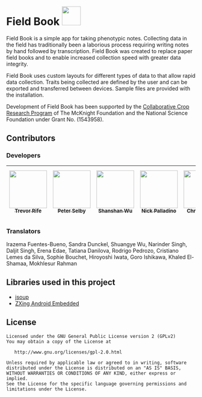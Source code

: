# Field Book <a href="https://play.google.com/store/apps/details?id=com.fieldbook.tracker"><img src="https://play.google.com/intl/en_us/badges/images/generic/en-play-badge.png" height="50"></a>

Field Book is a simple app for taking phenotypic notes. Collecting data in the field has traditionally been a laborious process requiring writing notes by hand followed by transcription. Field Book was created to replace paper field books and to enable increased collection speed with greater data integrity.

Field Book uses custom layouts for different types of data to that allow rapid data collection. Traits being collected are defined by the user and can be exported and transferred between devices. Sample files are provided with the installation.

Development of Field Book has been supported by the [Collaborative Crop Research Program][1] of The McKnight Foundation and the National Science Foundation under Grant No. (1543958).

## Contributors
### Developers
| [<img src="https://avatars3.githubusercontent.com/u/1869534?s=460&v=4" width="100px;"/><br /><sub><b>Trevor Rife</b></sub>](https://github.com/trife) | [<img src="https://avatars2.githubusercontent.com/u/32845555?s=460&v=4" width="100px;"/><br /><sub><b>Peter Selby</b></sub>](https://github.com/BrapiCoordinatorSelby) | [<img src="https://avatars3.githubusercontent.com/u/36747798?s=460&v=4" width="100px;"/><br /><sub><b>Shanshan Wu</b></sub>](https://github.com/Jessssica33) | [<img src="https://avatars3.githubusercontent.com/u/53413353?s=460&v=4" width="100px;"/><br /><sub><b>Nick Palladino</b></sub>](https://github.com/nickpalladino) | [<img src="https://avatars0.githubusercontent.com/u/17887341?s=460&v=4" width="100px;"/><br /><sub><b>Chris Tucker</b></sub>](https://github.com/ctucker3) | [<img src="https://avatars0.githubusercontent.com/u/15052304?s=460&v=4" width="100px;"/><br /><sub><b>Marcus McHale</b></sub>](https://github.com/marcusmchale) |
| :---: | :---: | :---: | :---: | :---: | :---: |

### Translators
Irazema Fuentes-Bueno,  Sandra Dunckel,  Shuangye Wu,  Narinder Singh,  Daljit Singh,  Erena Edae,  Tatiana Danilova,  Rodrigo Pedrozo,  Cristiano Lemes da Silva,  Sophie Bouchet,  Hiroyoshi Iwata,  Goro Ishikawa,  Khaled El-Shamaa, Mokhlesur Rahman

## Libraries used in this project
* [jsoup][1]
* [ZXing Android Embedded][2]

## License
    Licensed under the GNU General Public License version 2 (GPLv2)
    You may obtain a copy of the License at

       http://www.gnu.org/licenses/gpl-2.0.html

    Unless required by applicable law or agreed to in writing, software
    distributed under the License is distributed on an "AS IS" BASIS,
    WITHOUT WARRANTIES OR CONDITIONS OF ANY KIND, either express or implied.
    See the License for the specific language governing permissions and
    limitations under the License.
    

[1]: http://ccrp.org/
[2]: https://github.com/jhy/jsoup
[3]: https://github.com/journeyapps/zxing-android-embedded
